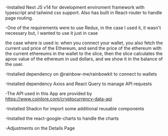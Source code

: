 -Installed Next JS v14 for development enviroment framework with typescript and
tailwind css support. Also has built in React-router to handle page routing.

-One of the requirements were to use Redux, in the case I used it, it wasn't
necessary but, I wanted to use it just in case

the case where is used is: when you connect your wallet, you also fetch the
current usd price of the Ethereum, and send the price of the ethereum with the
current ethereums in the wallet to the slice, then the slice calculates the
aprox value of the ethereum in usd dollars, and we show it in the balance of the
user.

-Installed dependency on @rainbow-me/rainbowkit to connect to wallets

-Installed dependency Axios and React Query to manage API requests

-The API used in this App are provided by
https://www.coinlore.com/cryptocurrency-data-api

-Installed Shadcn for import some additional reusable components

-Installed the react-google-charts to handle the charts

-Adjustments on the Details Page
